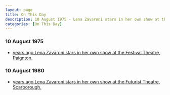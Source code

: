 ```yaml
---
layout: page
title: On This Day
description: 10 August 1975 - Lena Zavaroni stars in her own show at the Festival Theatre, Paignton. 10 August 1980 - Lena Zavaroni stars in her own show at the Futurist Theatre, Scarborough.
categories: [On This Day]
---
```


### 10 August 1975
* [<span id="age1"></span> years ago Lena Zavaroni stars in her own show at the Festival Theatre, Paignton.](/theatre/the%20lena%20zavaroni%20show/1975/08/10/the-lena-zavaroni-show.html)

### 10 August 1980
* [<span id="age2"></span> years ago Lena Zavaroni stars in her own show at the Futurist Theatre, Scarborough.](/theatre/the%20lena%20zavaroni%20show/1980/08/10/the-lena-zavaroni-show.html)

<!-- Script for calculating number of years ago -->
<script>
var dob = '19750810';
var year = Number(dob.substr(0, 4));
var month = Number(dob.substr(4, 2)) - 1;
var day = Number(dob.substr(6, 2));
var today = new Date();
var age1 = today.getFullYear() - year;
if (today.getMonth() < month || (today.getMonth() == month && today.getDate() < day)) {
age1--;
}
document.getElementById("age1").innerHTML=age1;

var dob = '19800810';
var year = Number(dob.substr(0, 4));
var month = Number(dob.substr(4, 2)) - 1;
var day = Number(dob.substr(6, 2));
var today = new Date();
var age2 = today.getFullYear() - year;
if (today.getMonth() < month || (today.getMonth() == month && today.getDate() < day)) {
age2--;
}
document.getElementById("age2").innerHTML=age2;
</script>

